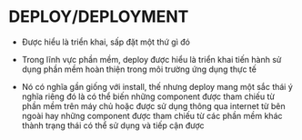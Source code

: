 # DEPLOY/DEPLOYMENT

- Được hiểu là triển khai, sấp đặt một thứ gì đó

- Trong lĩnh vực phần mềm, deploy được hiểu là triển khai tiến hành sử dụng phần mềm hoàn thiện trong môi trường ứng dụng thực tế

- Nó có nghĩa gần giống với install, thế nhưng deploy mang một sắc thái ý nghĩa riêng đó là có thể biến những component được tham chiếu từ phần mềm trên máy chủ hoặc được sử dụng thông qua internet từ bên ngoài hay những component được tham chiếu từ các phần mềm khác thành trạng thái có thể sử dụng và tiếp cận được
